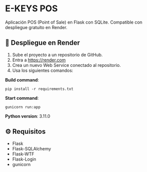 # E-KEYS POS

Aplicación POS (Point of Sale) en Flask con SQLite. Compatible con despliegue gratuito en Render.

## 🚀 Despliegue en Render

1. Sube el proyecto a un repositorio de GitHub.
2. Entra a https://render.com
3. Crea un nuevo Web Service conectado al repositorio.
4. Usa los siguientes comandos:

**Build command**:
```
pip install -r requirements.txt
```

**Start command**:
```
gunicorn run:app
```

**Python version**: 3.11.0

## ⚙️ Requisitos

- Flask
- Flask-SQLAlchemy
- Flask-WTF
- Flask-Login
- gunicorn 
